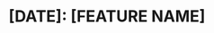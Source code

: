 ---
name: Tracking issue
about: Use this template for tracking new features.
title: "[DATE]: [FEATURE NAME]"
labels: tracking issue, needs triage
assignees: sherwin
---